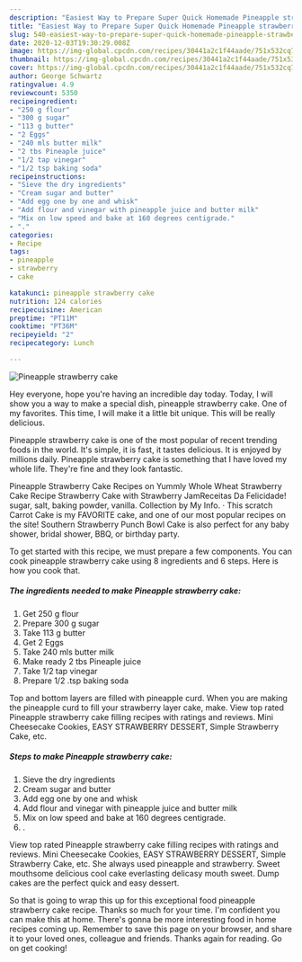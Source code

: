 ```yaml
---
description: "Easiest Way to Prepare Super Quick Homemade Pineapple strawberry cake"
title: "Easiest Way to Prepare Super Quick Homemade Pineapple strawberry cake"
slug: 540-easiest-way-to-prepare-super-quick-homemade-pineapple-strawberry-cake
date: 2020-12-03T19:30:29.008Z
image: https://img-global.cpcdn.com/recipes/30441a2c1f44aade/751x532cq70/pineapple-strawberry-cake-recipe-main-photo.jpg
thumbnail: https://img-global.cpcdn.com/recipes/30441a2c1f44aade/751x532cq70/pineapple-strawberry-cake-recipe-main-photo.jpg
cover: https://img-global.cpcdn.com/recipes/30441a2c1f44aade/751x532cq70/pineapple-strawberry-cake-recipe-main-photo.jpg
author: George Schwartz
ratingvalue: 4.9
reviewcount: 5350
recipeingredient:
- "250 g flour"
- "300 g sugar"
- "113 g butter"
- "2 Eggs"
- "240 mls butter milk"
- "2 tbs Pineaple juice"
- "1/2 tap vinegar"
- "1/2 tsp baking soda"
recipeinstructions:
- "Sieve the dry ingredients"
- "Cream sugar and butter"
- "Add egg one by one and whisk"
- "Add flour and vinegar with pineapple juice and butter milk"
- "Mix on low speed and bake at 160 degrees centigrade."
- "."
categories:
- Recipe
tags:
- pineapple
- strawberry
- cake

katakunci: pineapple strawberry cake 
nutrition: 124 calories
recipecuisine: American
preptime: "PT11M"
cooktime: "PT36M"
recipeyield: "2"
recipecategory: Lunch

---
```



![Pineapple strawberry cake](https://img-global.cpcdn.com/recipes/30441a2c1f44aade/751x532cq70/pineapple-strawberry-cake-recipe-main-photo.jpg)

Hey everyone, hope you're having an incredible day today. Today, I will show you a way to make a special dish, pineapple strawberry cake. One of my favorites. This time, I will make it a little bit unique. This will be really delicious.

Pineapple strawberry cake is one of the most popular of recent trending foods in the world. It's simple, it is fast, it tastes delicious. It is enjoyed by millions daily. Pineapple strawberry cake is something that I have loved my whole life. They're fine and they look fantastic.

Pineapple Strawberry Cake Recipes on Yummly Whole Wheat Strawberry Cake Recipe Strawberry Cake with Strawberry JamReceitas Da Felicidade! sugar, salt, baking powder, vanilla. Collection by My Info. · This scratch Carrot Cake is my FAVORITE cake, and one of our most popular recipes on the site! Southern Strawberry Punch Bowl Cake is also perfect for any baby shower, bridal shower, BBQ, or birthday party.


To get started with this recipe, we must prepare a few components. You can cook pineapple strawberry cake using 8 ingredients and 6 steps. Here is how you cook that.

<!--inarticleads1-->

##### The ingredients needed to make Pineapple strawberry cake:

1. Get 250 g flour
1. Prepare 300 g sugar
1. Take 113 g butter
1. Get 2 Eggs
1. Take 240 mls butter milk
1. Make ready 2 tbs Pineaple juice
1. Take 1/2 tap vinegar
1. Prepare 1/2 .tsp baking soda


Top and bottom layers are filled with pineapple curd. When you are making the pineapple curd to fill your strawberry layer cake, make. View top rated Pineapple strawberry cake filling recipes with ratings and reviews. Mini Cheesecake Cookies, EASY STRAWBERRY DESSERT, Simple Strawberry Cake, etc. 

<!--inarticleads2-->

##### Steps to make Pineapple strawberry cake:

1. Sieve the dry ingredients
1. Cream sugar and butter
1. Add egg one by one and whisk
1. Add flour and vinegar with pineapple juice and butter milk
1. Mix on low speed and bake at 160 degrees centigrade.
1. .


View top rated Pineapple strawberry cake filling recipes with ratings and reviews. Mini Cheesecake Cookies, EASY STRAWBERRY DESSERT, Simple Strawberry Cake, etc. She always used pineapple and strawberry. Sweet mouthsome delicious cool cake everlasting delicasy mouth sweet. Dump cakes are the perfect quick and easy dessert. 

So that is going to wrap this up for this exceptional food pineapple strawberry cake recipe. Thanks so much for your time. I'm confident you can make this at home. There's gonna be more interesting food in home recipes coming up. Remember to save this page on your browser, and share it to your loved ones, colleague and friends. Thanks again for reading. Go on get cooking!
